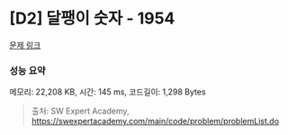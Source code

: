 # [D2] 달팽이 숫자 - 1954 

[문제 링크](https://swexpertacademy.com/main/code/problem/problemDetail.do?contestProbId=AV5PobmqAPoDFAUq) 

### 성능 요약

메모리: 22,208 KB, 시간: 145 ms, 코드길이: 1,298 Bytes



> 출처: SW Expert Academy, https://swexpertacademy.com/main/code/problem/problemList.do